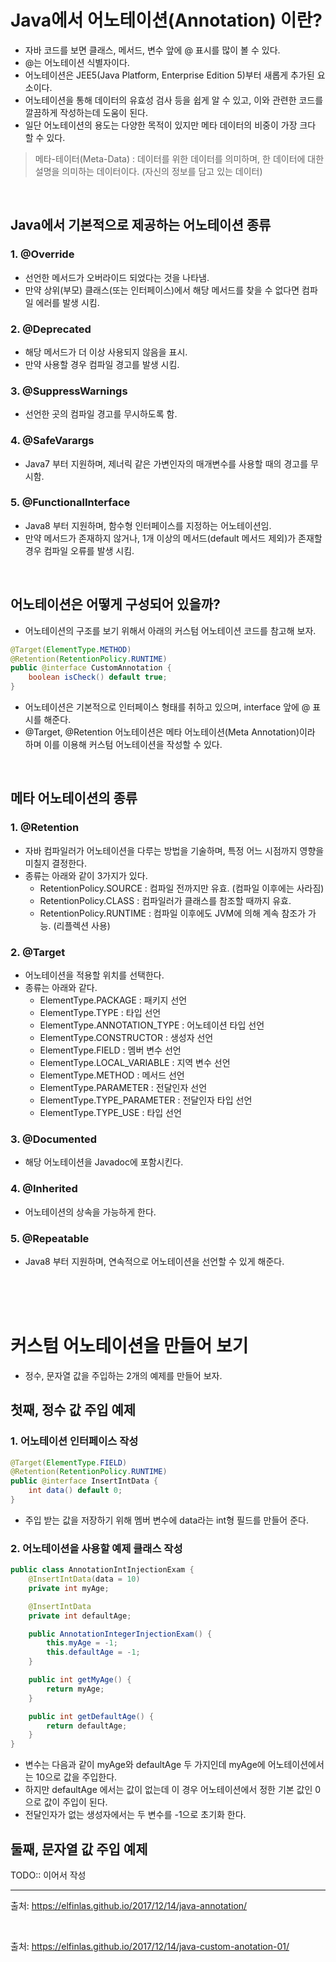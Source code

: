 # Java에서 어노테이션(Annotation) 이란?
- 자바 코드를 보면 클래스, 메서드, 변수 앞에 @ 표시를 많이 볼 수 있다.
- @는 어노테이션 식별자이다.
- 어노테이션은 JEE5(Java Platform, Enterprise Edition 5)부터 새롭게 추가된 요소이다.
- 어노테이션을 통해 데이터의 유효성 검사 등을 쉽게 알 수 있고, 이와 관련한 코드를 깔끔하게 작성하는데 도움이 된다.
- 일단 어노테이션의 용도는 다양한 목적이 있지만 메타 데이터의 비중이 가장 크다 할 수 있다.

> 메타-테이터(Meta-Data) : 데이터를 위한 데이터를 의미하며, 한 데이터에 대한 설명을 의미하는 데이터이다. (자신의 정보를 담고 있는 데이터)

<br/>

## Java에서 기본적으로 제공하는 어노테이션 종류
### 1. @Override
- 선언한 메서드가 오버라이드 되었다는 것을 나타냄.
- 만약 상위(부모) 클래스(또는 인터페이스)에서 해당 메서드를 찾을 수 없다면 컴파일 에러를 발생 시킴.
### 2. @Deprecated
- 해당 메서드가 더 이상 사용되지 않음을 표시.
- 만약 사용할 경우 컴파일 경고를 발생 시킴.
### 3. @SuppressWarnings
- 선언한 곳의 컴파일 경고를 무시하도록 함.
### 4. @SafeVarargs
- Java7 부터 지원하며, 제너릭 같은 가변인자의 매개변수를 사용할 때의 경고를 무시함.
### 5. @FunctionalInterface
- Java8 부터 지원하며, 함수형 인터페이스를 지정하는 어노테이션임.
- 만약 메서드가 존재하지 않거나, 1개 이상의 메서드(default 메서드 제외)가 존재할 경우 컴파일 오류를 발생 시킴.

<br/>

## 어노테이션은 어떻게 구성되어 있을까?
- 어노테이션의 구조를 보기 위해서 아래의 커스텀 어노테이션 코드를 참고해 보자.

~~~java
@Target(ElementType.METHOD)
@Retention(RetentionPolicy.RUNTIME)
public @interface CustomAnnotation {
	boolean isCheck() default true;
}
~~~
- 어노테이션은 기본적으로 인터페이스 형태를 취하고 있으며, interface 앞에 @ 표시를 해준다.
- @Target, @Retention 어노테이션은 메타 어노테이션(Meta Annotation)이라 하며 이를 이용해 커스텀 어노테이션을 작성할 수 있다.

<br/>

## 메타 어노테이션의 종류
### 1. @Retention
- 자바 컴파일러가 어노테이션을 다루는 방법을 기술하며, 특정 어느 시점까지 영향을 미칠지 결정한다.
- 종류는 아래와 같이 3가지가 있다.
  - RetentionPolicy.SOURCE : 컴파일 전까지만 유효. (컴파일 이후에는 사라짐)
  - RetentionPolicy.CLASS : 컴파일러가 클래스를 참조할 때까지 유효.
  - RetentionPolicy.RUNTIME : 컴파일 이후에도 JVM에 의해 계속 참조가 가능. (리플렉션 사용)
  
### 2. @Target
- 어노테이션을 적용할 위치를 선택한다.
- 종류는 아래와 같다.
  - ElementType.PACKAGE : 패키지 선언
  - ElementType.TYPE : 타입 선언
  - ElementType.ANNOTATION_TYPE : 어노테이션 타입 선언
  - ElementType.CONSTRUCTOR : 생성자 선언
  - ElementType.FIELD : 멤버 변수 선언
  - ElementType.LOCAL_VARIABLE : 지역 변수 선언
  - ElementType.METHOD : 메서드 선언
  - ElementType.PARAMETER : 전달인자 선언
  - ElementType.TYPE_PARAMETER : 전달인자 타입 선언
  - ElementType.TYPE_USE : 타입 선언

### 3. @Documented
- 해당 어노테이션을 Javadoc에 포함시킨다.

### 4. @Inherited
- 어노테이션의 상속을 가능하게 한다.

### 5. @Repeatable
- Java8 부터 지원하며, 연속적으로 어노테이션을 선언할 수 있게 해준다.

<br/>
<br/>
<br/>


# 커스텀 어노테이션을 만들어 보기
- 정수, 문자열 값을 주입하는 2개의 예제를 만들어 보자.

## 첫째, 정수 값 주입 예제
### 1. 어노테이션 인터페이스 작성
~~~java
@Target(ElementType.FIELD)
@Retention(RetentionPolicy.RUNTIME)
public @interface InsertIntData {
    int data() default 0;
}
~~~
- 주입 받는 값을 저장하기 위해 멤버 변수에 data라는 int형 필드를 만들어 준다.
### 2. 어노테이션을 사용할 예제 클래스 작성
~~~java
public class AnnotationIntInjectionExam {
    @InsertIntData(data = 10)
    private int myAge;

    @InsertIntData
    private int defaultAge;

    public AnnotationIntegerInjectionExam() {
        this.myAge = -1;
        this.defaultAge = -1;
    }

    public int getMyAge() {
        return myAge;
    }

    public int getDefaultAge() {
        return defaultAge;
    }
}
~~~
- 변수는 다음과 같이 myAge와 defaultAge 두 가지인데 myAge에 어노테이션에서는 10으로 값을 주입한다.
- 하지만 defaultAge 에서는 값이 없는데 이 경우 어노테이션에서 정한 기본 값인 0으로 값이 주입이 된다.
- 전달인자가 없는 생성자에서는 두 변수를 -1으로 초기화 한다.


## 둘째, 문자열 값 주입 예제
TODO:: 이어서 작성

---
출처: https://elfinlas.github.io/2017/12/14/java-annotation/

<br/>

출처: https://elfinlas.github.io/2017/12/14/java-custom-anotation-01/

<br/>
